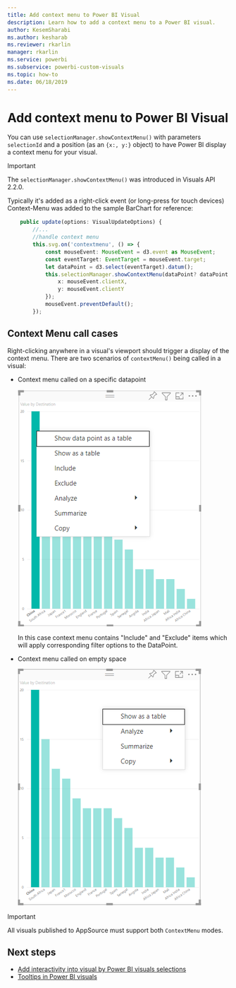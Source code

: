 ```yaml
---
title: Add context menu to Power BI Visual
description: Learn how to add a context menu to a Power BI visual.
author: KesemSharabi
ms.author: kesharab
ms.reviewer: rkarlin
manager: rkarlin
ms.service: powerbi
ms.subservice: powerbi-custom-visuals
ms.topic: how-to
ms.date: 06/18/2019
---
```


# Add context menu to Power BI Visual

You can use `selectionManager.showContextMenu()` with parameters `selectionId` and a position (as an `{x:, y:}` object) to have Power BI display a context menu for your visual.

> [!IMPORTANT]
> The `selectionManager.showContextMenu()` was introduced in Visuals API 2.2.0.

Typically it's added as a right-click event (or long-press for touch devices)
Context-Menu was added to the sample BarChart for reference:

```typescript
    public update(options: VisualUpdateOptions) {
        //...
        //handle context menu
        this.svg.on('contextmenu', () => {
            const mouseEvent: MouseEvent = d3.event as MouseEvent;
            const eventTarget: EventTarget = mouseEvent.target;
            let dataPoint = d3.select(eventTarget).datum();
            this.selectionManager.showContextMenu(dataPoint? dataPoint.selectionId : {}, {
                x: mouseEvent.clientX,
                y: mouseEvent.clientY
            });
            mouseEvent.preventDefault();
        });
```


## Context Menu call cases
Right-clicking anywhere in a visual's viewport should trigger a display of the context menu.
There are two scenarios of `contextMenu()` being called in a visual:

* Context menu called on a specific datapoint

    ![Context menu called on datapoint](media/context-menu/datapoint-context-menu-in-barchart.png)

    In this case context menu contains "Include" and "Exclude" items which will apply corresponding filter options to the DataPoint.

* Context menu called on empty space

    ![Context menu called on empty space](media/context-menu/context-menu-called-on-empty-space-in-barchart.png)

> [!IMPORTANT]
> All visuals published to AppSource must support both `ContextMenu` modes.

## Next steps

- [Add interactivity into visual by Power BI visuals selections](selection-api.md)
- [Tooltips in Power BI visuals](add-tooltips.md)
